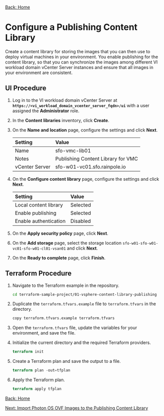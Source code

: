 [Back: Home](README.md)

# Configure a Publishing Content Library

Create a content library for storing the images that you can then use to deploy virtual machines in your environment. You enable publishing for the content library, so that you can synchronize the images among different VI workload domain vCenter Server instances and ensure that all images in your environment are consistent.

## UI Procedure

1. Log in to the VI workload domain vCenter Server at **`https://<vi_workload_domain_vcenter_server_fqdn>/ui`** with a user assigned the **Administrator** role.

2. In the **Content libraries** inventory, click **Create**.

3. On the **Name and location** page, configure the settings and click **Next**.

   | **Setting**     | **Value**                          |
   | :-              | :-                                 |
   | Name            | sfo-vmc-lib01                      |
   | Notes           | Publishing Content Library for VMC |
   | vCenter Server  | sfo-w01-vc01.sfo.rainpole.io       |

4. On the **Configure content library** page, configure the settings and click **Next**.

   | **Setting**            | **Value**   |
   | :-                     | :-          |
   | Local content library  | Selected    |
   | Enable publishing	    | Selected    |
   | Enable authentication  | Disabled    |

5. On the **Apply security policy** page, click **Next**.

6. On the **Add storage** page, select the storage location `sfo-w01-sfo-w01-vc01-sfo-w01-cl01-vsan01` and click **Next**.

7. On the **Ready to complete** page, click **Finish**.

## Terraform Procedure

1. Navigate to the Terraform example in the repository.

   ```bash
   cd terraform-sample-project/01-vsphere-content-library-publishing
   ```

2. Duplicate the `terraform.tfvars.example` file to `terraform.tfvars` in the directory.

   ```bash
   copy terraform.tfvars.example terraform.tfvars
   ```

3. Open the `terraform.tfvars` file, update the variables for your environment, and save the file.

4. Initialize the current directory and the required Terraform providers.

   ```terraform
   terraform init
   ```

5. Create a Terraform plan and save the output to a file.

   ```terraform
   terraform plan -out=tfplan
   ```

6. Apply the Terraform plan.

   ```terraform
   terraform apply tfplan
   ```

[Back: Home](README.md) 

[Next: Import Photon OS OVF Images to the Publishing Content Library](2-import-photon-template.md)
